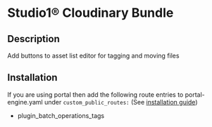 # Studio1® Cloudinary Bundle

## Description

Add buttons to asset list editor for tagging and moving files

## Installation

If you are using portal then add the following route entries to portal-engine.yaml under `custom_public_routes:` (See [installation guide](https://pimcore.com/docs/portal-engine/current/Installation/index.html#page_Commands-after-Installation))
- plugin_batch_operations_tags
